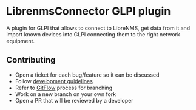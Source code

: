 # LibrenmsConnector GLPI plugin

A plugin for GLPI that allows to connect to LibreNMS, get data from it and import known devices 
into GLPI connecting them to the right network equipment.


## Contributing

* Open a ticket for each bug/feature so it can be discussed
* Follow [development guidelines](http://glpi-developer-documentation.readthedocs.io/en/latest/plugins/index.html)
* Refer to [GitFlow](http://git-flow.readthedocs.io/) process for branching
* Work on a new branch on your own fork
* Open a PR that will be reviewed by a developer
